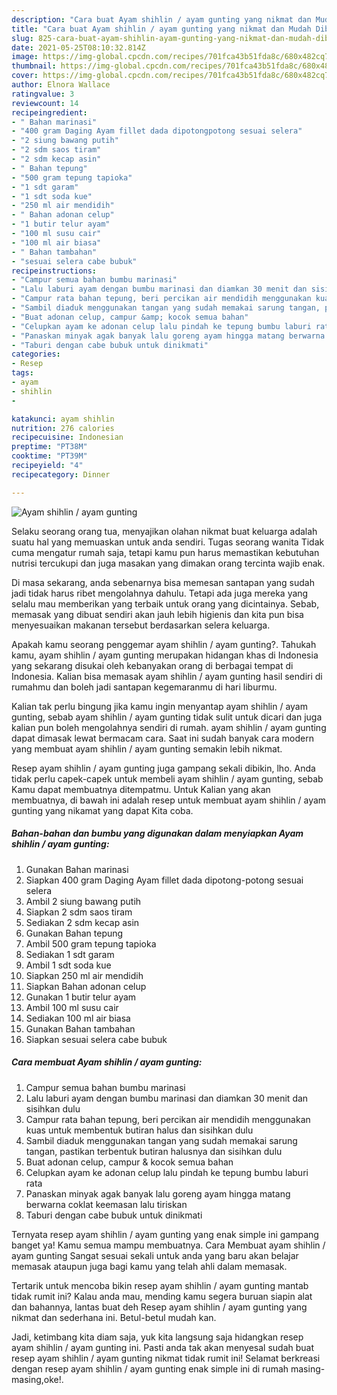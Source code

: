 ```yaml
---
description: "Cara buat Ayam shihlin / ayam gunting yang nikmat dan Mudah Dibuat"
title: "Cara buat Ayam shihlin / ayam gunting yang nikmat dan Mudah Dibuat"
slug: 825-cara-buat-ayam-shihlin-ayam-gunting-yang-nikmat-dan-mudah-dibuat
date: 2021-05-25T08:10:32.814Z
image: https://img-global.cpcdn.com/recipes/701fca43b51fda8c/680x482cq70/ayam-shihlin-ayam-gunting-foto-resep-utama.jpg
thumbnail: https://img-global.cpcdn.com/recipes/701fca43b51fda8c/680x482cq70/ayam-shihlin-ayam-gunting-foto-resep-utama.jpg
cover: https://img-global.cpcdn.com/recipes/701fca43b51fda8c/680x482cq70/ayam-shihlin-ayam-gunting-foto-resep-utama.jpg
author: Elnora Wallace
ratingvalue: 3
reviewcount: 14
recipeingredient:
- " Bahan marinasi"
- "400 gram Daging Ayam fillet dada dipotongpotong sesuai selera"
- "2 siung bawang putih"
- "2 sdm saos tiram"
- "2 sdm kecap asin"
- " Bahan tepung"
- "500 gram tepung tapioka"
- "1 sdt garam"
- "1 sdt soda kue"
- "250 ml air mendidih"
- " Bahan adonan celup"
- "1 butir telur ayam"
- "100 ml susu cair"
- "100 ml air biasa"
- " Bahan tambahan"
- "sesuai selera cabe bubuk"
recipeinstructions:
- "Campur semua bahan bumbu marinasi"
- "Lalu laburi ayam dengan bumbu marinasi dan diamkan 30 menit dan sisihkan dulu"
- "Campur rata bahan tepung, beri percikan air mendidih menggunakan kuas untuk membentuk butiran halus dan sisihkan dulu"
- "Sambil diaduk menggunakan tangan yang sudah memakai sarung tangan, pastikan terbentuk butiran halusnya dan sisihkan dulu"
- "Buat adonan celup, campur &amp; kocok semua bahan"
- "Celupkan ayam ke adonan celup lalu pindah ke tepung bumbu laburi rata"
- "Panaskan minyak agak banyak lalu goreng ayam hingga matang berwarna coklat keemasan lalu tiriskan"
- "Taburi dengan cabe bubuk untuk dinikmati"
categories:
- Resep
tags:
- ayam
- shihlin
- 

katakunci: ayam shihlin  
nutrition: 276 calories
recipecuisine: Indonesian
preptime: "PT38M"
cooktime: "PT39M"
recipeyield: "4"
recipecategory: Dinner

---
```



![Ayam shihlin / ayam gunting](https://img-global.cpcdn.com/recipes/701fca43b51fda8c/680x482cq70/ayam-shihlin-ayam-gunting-foto-resep-utama.jpg)

Selaku seorang orang tua, menyajikan olahan nikmat buat keluarga adalah suatu hal yang memuaskan untuk anda sendiri. Tugas seorang  wanita Tidak cuma mengatur rumah saja, tetapi kamu pun harus memastikan kebutuhan nutrisi tercukupi dan juga masakan yang dimakan orang tercinta wajib enak.

Di masa  sekarang, anda sebenarnya bisa memesan santapan yang sudah jadi tidak harus ribet mengolahnya dahulu. Tetapi ada juga mereka yang selalu mau memberikan yang terbaik untuk orang yang dicintainya. Sebab, memasak yang dibuat sendiri akan jauh lebih higienis dan kita pun bisa menyesuaikan makanan tersebut berdasarkan selera keluarga. 



Apakah kamu seorang penggemar ayam shihlin / ayam gunting?. Tahukah kamu, ayam shihlin / ayam gunting merupakan hidangan khas di Indonesia yang sekarang disukai oleh kebanyakan orang di berbagai tempat di Indonesia. Kalian bisa memasak ayam shihlin / ayam gunting hasil sendiri di rumahmu dan boleh jadi santapan kegemaranmu di hari liburmu.

Kalian tak perlu bingung jika kamu ingin menyantap ayam shihlin / ayam gunting, sebab ayam shihlin / ayam gunting tidak sulit untuk dicari dan juga kalian pun boleh mengolahnya sendiri di rumah. ayam shihlin / ayam gunting dapat dimasak lewat bermacam cara. Saat ini sudah banyak cara modern yang membuat ayam shihlin / ayam gunting semakin lebih nikmat.

Resep ayam shihlin / ayam gunting juga gampang sekali dibikin, lho. Anda tidak perlu capek-capek untuk membeli ayam shihlin / ayam gunting, sebab Kamu dapat membuatnya ditempatmu. Untuk Kalian yang akan membuatnya, di bawah ini adalah resep untuk membuat ayam shihlin / ayam gunting yang nikamat yang dapat Kita coba.

<!--inarticleads1-->

##### Bahan-bahan dan bumbu yang digunakan dalam menyiapkan Ayam shihlin / ayam gunting:

1. Gunakan  Bahan marinasi
1. Siapkan 400 gram Daging Ayam fillet dada dipotong-potong sesuai selera
1. Ambil 2 siung bawang putih
1. Siapkan 2 sdm saos tiram
1. Sediakan 2 sdm kecap asin
1. Gunakan  Bahan tepung
1. Ambil 500 gram tepung tapioka
1. Sediakan 1 sdt garam
1. Ambil 1 sdt soda kue
1. Siapkan 250 ml air mendidih
1. Siapkan  Bahan adonan celup
1. Gunakan 1 butir telur ayam
1. Ambil 100 ml susu cair
1. Sediakan 100 ml air biasa
1. Gunakan  Bahan tambahan
1. Siapkan sesuai selera cabe bubuk




<!--inarticleads2-->

##### Cara membuat Ayam shihlin / ayam gunting:

1. Campur semua bahan bumbu marinasi
1. Lalu laburi ayam dengan bumbu marinasi dan diamkan 30 menit dan sisihkan dulu
1. Campur rata bahan tepung, beri percikan air mendidih menggunakan kuas untuk membentuk butiran halus dan sisihkan dulu
1. Sambil diaduk menggunakan tangan yang sudah memakai sarung tangan, pastikan terbentuk butiran halusnya dan sisihkan dulu
1. Buat adonan celup, campur &amp; kocok semua bahan
1. Celupkan ayam ke adonan celup lalu pindah ke tepung bumbu laburi rata
1. Panaskan minyak agak banyak lalu goreng ayam hingga matang berwarna coklat keemasan lalu tiriskan
1. Taburi dengan cabe bubuk untuk dinikmati




Ternyata resep ayam shihlin / ayam gunting yang enak simple ini gampang banget ya! Kamu semua mampu membuatnya. Cara Membuat ayam shihlin / ayam gunting Sangat sesuai sekali untuk anda yang baru akan belajar memasak ataupun juga bagi kamu yang telah ahli dalam memasak.

Tertarik untuk mencoba bikin resep ayam shihlin / ayam gunting mantab tidak rumit ini? Kalau anda mau, mending kamu segera buruan siapin alat dan bahannya, lantas buat deh Resep ayam shihlin / ayam gunting yang nikmat dan sederhana ini. Betul-betul mudah kan. 

Jadi, ketimbang kita diam saja, yuk kita langsung saja hidangkan resep ayam shihlin / ayam gunting ini. Pasti anda tak akan menyesal sudah buat resep ayam shihlin / ayam gunting nikmat tidak rumit ini! Selamat berkreasi dengan resep ayam shihlin / ayam gunting enak simple ini di rumah masing-masing,oke!.

